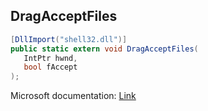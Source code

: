 ## DragAcceptFiles

```csharp
[DllImport("shell32.dll")]
public static extern void DragAcceptFiles(
   IntPtr hwnd,
   bool fAccept
);
```

Microsoft documentation: [Link](https://docs.microsoft.com/en-us/windows/win32/api/shellapi/nf-shellapi-dragacceptfiles)

